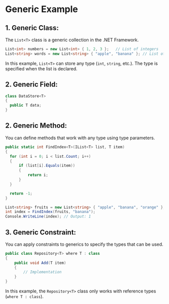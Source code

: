# **Generic Example**

## 1. **Generic Class**:
   The `List<T>` class is a generic collection in the .NET Framework.
   ```csharp
   List<int> numbers = new List<int> { 1, 2, 3 };   // List of integers
   List<string> words = new List<string> { "apple", "banana" }; // List of strings
   ```
   In this example, `List<T>` can store any type (`int`, `string`, etc.). The type is specified when the list is declared.

## 2. **Generic Field**:
  ```csharp
  class DataStore<T>
  {
    public T data;
  }
  ```
## 2. **Generic Method**:
   You can define methods that work with any type using type parameters.
   ```csharp
   public static int FindIndex<T>(IList<T> list, T item)
   {
     for (int i = 0; i < list.Count; i++)
     {
         if (list[i].Equals(item))
         {
             return i;
         }
     }

     return -1;
   }

   List<string> fruits = new List<string> { "apple", "banana", "orange" };
   int index = FindIndex(fruits, "banana");
   Console.WriteLine(index); // Output: 1
   ```

## 3. **Generic Constraint**:
   You can apply constraints to generics to specify the types that can be used.
   ```csharp
   public class Repository<T> where T : class
   {
       public void Add(T item)
       {
           // Implementation
       }
   }
   ```
   In this example, the `Repository<T>` class only works with reference types (`where T : class`).
